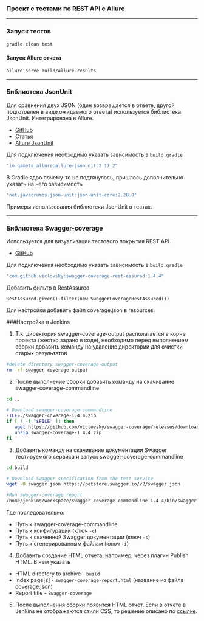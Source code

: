 ### Проект с тестами по REST API с Allure

---

### Запуск тестов
```sh
gradle clean test
```

#### Запуск Allure отчета
```sh
allure serve build/allure-results
```

---
### Библиотека JsonUnit

Для сравнения двух JSON (один возвращается в ответе, другой подготовлен в виде ожидаемого 
ответа) используется библиотека JsonUnit. Интегрирована в Allure.

* [GitHub](https://github.com/lukas-krecan/JsonUnit)
* [Статья](https://viclovsky.github.io/%D0%B0%D0%B2%D1%82%D0%BE%D1%82%D0%B5%D1%81%D1%82%D1%8B%20%D0%BD%D0%B0%20api/%D0%B0%D0%B2%D1%82%D0%BE%D1%82%D0%B5%D1%81%D1%82%D1%8B%20%D0%BD%D0%B0%20web/2018/08/07/jsonunit/)
* [Allure JsonUnit](https://github.com/allure-framework/allure-java#allure-jsonunit)

Для подключения необходимо указать зависимость в ``build.gradle``
```groovy
"io.qameta.allure:allure-jsonunit:2.17.2"
```
В Gradle ядро почему-то не подтянулось, пришлось дополнительно указать на него зависимость
```groovy
"net.javacrumbs.json-unit:json-unit-core:2.28.0"
```
Примеры использования библиотеки JsonUnit в тестах. 

---
### Библиотека Swagger-coverage

Используется для визуализации тестового покрытия REST API.

* [GitHub](https://github.com/viclovsky/swagger-coverage)

Для подключения необходимо указать зависимость в ``build.gradle``
```groovy
"com.github.viclovsky:swagger-coverage-rest-assured:1.4.4"
```
Добавить фильтр в RestAssured
```
RestAssured.given().filter(new SwaggerCoverageRestAssured())
```
Для настройки добавить файл coverage.json в resources.

###Настройка в Jenkins

1. Т.к. директория swagger-coverage-output располагается в корне проекта (жестко задано 
в коде), необходимо перед выполнением сборки добавить команду на удаление директории 
для очистки старых результатов
```sh
#delete directory swagger-coverage-output
rm -rf swagger-coverage-output
```
2. После выполнение сборки добавить команду на скачивание swagger-coverage-commandline
```sh
cd ..

# Download swagger-coverage-commandline
FILE=./swagger-coverage-1.4.4.zip
if [ ! -f "$FILE" ]; then
   wget https://github.com/viclovsky/swagger-coverage/releases/download/1.4.4/swagger-coverage-1.4.4.zip
   unzip swagger-coverage-1.4.4.zip
fi
```
3. Добавить команду на скачивание документации Swagger тестируемого сервиса и запуск swagger-coverage-commandline
```sh
cd build

# Download Swagger specification from the test service
wget -O swagger.json https://petstore.swagger.io/v2/swagger.json

#Run swagger-coverage report
/home/jenkins/workspace/swagger-coverage-commandline-1.4.4/bin/swagger-coverage-commandline -c resources/test/coverage.json -s swagger.json -i ../swagger-coverage-output
```
Где последовательно:
* Путь к swagger-coverage-commandline
* Путь к конфигурации (ключ ``-c``)
* Путь к скаченной Swagger документации (ключ ``-s``)
* Путь к сгенерированным файлам (ключ ``-i``)

4. Добавить создание HTML отчета, например, через плагин Publish HTML. В нем указать

* HTML directory to archive - ``build``
* Index page[s] - ``swagger-coverage-report.html`` (название из файла coverage.json)
* Report title - ``Swagger-coverage``

5. После выполнения сборки появится HTML отчет.
Если в отчете в Jenkins не отображаются стили CSS, то решение описано по [ссылке](https://stackoverflow.com/questions/35783964/jenkins-html-publisher-plugin-no-css-is-displayed-when-report-is-viewed-in-j/35785788#35785788).